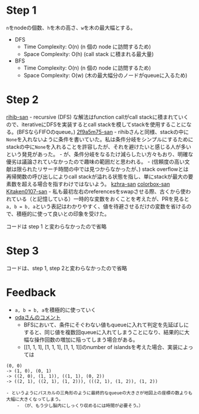 # Step 1

`n`をnodeの個数、`h`を木の高さ、`w`を木の最大幅とする。

- DFS
	- Time Complexity: O(n) (n 個の node に訪問するため)
	- Space Complexity: O(h) (call stack に積まれる最大量)
- BFS
	- Time Complexity: O(n) (n 個の node に訪問するため)
	- Space Complexity: O(w) (木の最大幅分のノードがqueueに入るため)

# Step 2

[rihib-san](https://github.com/rihib/leetcode/pull/26)
	- recursive (DFS) な解法はfunction callがcall stackに積まれていくので、iterativeにDFSを実装するとcall stackを模してstackを使用することになる。(BFSならFIFOのqueue。)
[2f9a5m75-san](https://github.com/wf9a5m75/leetcode3/pull/13)
	- rihibさんと同様、stackの中に`None`を入れないように条件を書いていた。私は条件分岐をシンプルにするためにstackの中に`None`を入れることを許容したが、それを避けたいと感じる人が多いという発見があった。
		- が、条件分岐をなるたけ減らしたい方々もおり、明確な優劣は議論されていなかったので趣味の範囲だと思われる。
	- (信頼度の高い文献は限られたリサーチ時間の中では見つからなかったが、) stack overflowとは再帰関数の呼び出しによりcall stackが溢れる状態を指し、単にstackが最大の要素数を超える場合を指すわけではないよう。
[kzhra-san](https://github.com/kzhra/Grind41/pull/6)
[colorbox-san](https://github.com/colorbox/leetcode/pull/8)
[Kitaken0107-san](https://github.com/Kitaken0107/GrindEasy/pull/9)
	- 私も最初左右のreferencesをswapさせる際、古くから使われている（と記憶している）一時的な変数をおくことを考えたが、PRを見ると`a, b = b, a`という表記はわかりやすく、値を待避させるだけの変数を省けるので、積極的に使って良いとの印象を受けた。

コードは step 1 と変わらなかったので省略

# Step 3

コードは、step 1, step 2と変わらなかったので省略

# Feedback

- `a, b = b, a`を積極的に使っていく
- [odaさんのコメント](https://github.com/quinn-sasha/leetcode/pull/18/files#r1997515140)
	- BFSにおいて、条件にそぐわない値もqueueに入れて判定を先延ばしにすると、同じ値を複数回queueに入れてしまうことになり、結果的に大幅な操作回数の増加に陥ってしまう場合がある。
	- [[1, 1, 1], [1, 1, 1], [1, 1, 1]]のnumber of islandsを考えた場合、実装によっては

```
(0, 0)
-> (1, 0), (0, 1)
-> ((2, 0), (1, 1)), ((1, 1), (0, 2))
-> ((2, 1), ((2, 1), (1, 2))), (((2, 1), (1, 2)), (1, 2))
```
	- というようにパスカルの三角形のように最終的なqueueの大きさが地図上の座標の数よりも大幅に大きくなってしまう。
		- （が、もう少し脳内にしっくり収めるには時間が必要そう。）

